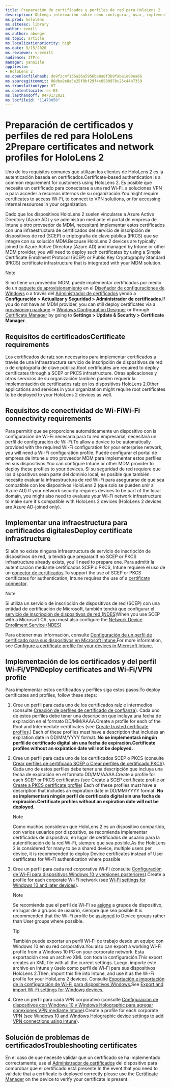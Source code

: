```yaml
---
title: Preparación de certificados y perfiles de red para HoloLens 2
description: Obtenga información sobre cómo configurar, usar, implementar y solucionar problemas de certificados de red en dispositivos mixtos de HoloLens 2.
ms.prod: hololens
ms.sitesec: library
author: evmill
ms.author: aboeger
ms.topic: article
ms.localizationpriority: high
ms.date: 9/15/2020
ms.reviewer: v-evmill
audience: ITPro
manager: yannisle
appliesto:
- HoloLens 2
ms.openlocfilehash: de9f2c4f136a26a5956ba8a8f3b9faba1e90ea66
ms.sourcegitcommit: 86dba9e8a5e25f0bf29f4c0580970c25c44b7359
ms.translationtype: HT
ms.contentlocale: es-ES
ms.lasthandoff: 04/01/2021
ms.locfileid: "11470058"
---
```

# <a name="prepare-certificates-and-network-profiles-for-hololens-2"></a><span data-ttu-id="bb3c8-103">Preparación de certificados y perfiles de red para HoloLens 2</span><span class="sxs-lookup"><span data-stu-id="bb3c8-103">Prepare certificates and network profiles for HoloLens 2</span></span>

<span data-ttu-id="bb3c8-104">Uno de los requisitos comunes que utilizan los clientes de HoloLens 2 es la autenticación basada en certificados.</span><span class="sxs-lookup"><span data-stu-id="bb3c8-104">Certificate-based authentication is a common requirement for customers using HoloLens 2.</span></span> <span data-ttu-id="bb3c8-105">Es posible que necesite un certificado para conectarse a una red Wi-Fi, a soluciones VPN o para acceder a recursos internos de su organización.</span><span class="sxs-lookup"><span data-stu-id="bb3c8-105">You might require certificates to access Wi-Fi, to connect to VPN solutions, or for accessing internal resources in your organization.</span></span>

<span data-ttu-id="bb3c8-106">Dado que los dispositivos HoloLens 2 suelen vincularse a Azure Active Directory (Azure AD) y se administran mediante el portal de empresa de Intune u otro proveedor de MDM, necesitará implementar estos certificados con una infraestructura de certificados del servicio de inscripción de dispositivos de red (SCEP) o criptografía de clave pública (PKCS) que se integre con su solución MDM.</span><span class="sxs-lookup"><span data-stu-id="bb3c8-106">Because HoloLens 2 devices are typically joined to Azure Active Directory (Azure AD) and managed by Intune or other MDM provider, you will need to deploy such certificates by using a Simple Certificate Enrollment Protocol (SCEP) or Public Key Cryptography Standard (PKCS) certificate infrastructure that is integrated with your MDM solution.</span></span> 

>[!NOTE]
> <span data-ttu-id="bb3c8-107">Si no tiene un proveedor MDM, puede implementar certificados por medio de un [paquete de aprovisionamiento](https://docs.microsoft.com/hololens/hololens-provisioning#steps-for-creating-provisioning-packages) en el [Diseñador de configuraciones de Windows](https://www.microsoft.com/p/windows-configuration-designer/9nblggh4tx22?rtc=1&activetab=pivot:regionofsystemrequirementstab) o a través del [Administrador de certificados](https://docs.microsoft.com/hololens/certificate-manager) yendo a **Configuración > Actualizar y Seguridad > Administrador de certificados**.</span><span class="sxs-lookup"><span data-stu-id="bb3c8-107">If you do not have an MDM provider, you can still deploy certificates via a [provisioning package](https://docs.microsoft.com/hololens/hololens-provisioning#steps-for-creating-provisioning-packages) in [Windows Configuration Designer](https://www.microsoft.com/p/windows-configuration-designer/9nblggh4tx22?rtc=1&activetab=pivot:regionofsystemrequirementstab) or through [Certificate Manager](https://docs.microsoft.com/hololens/certificate-manager) by going to **Settings > Update & Security > Certificate Manager**.</span></span>

## <a name="certificate-requirements"></a><span data-ttu-id="bb3c8-108">Requisitos de certificados</span><span class="sxs-lookup"><span data-stu-id="bb3c8-108">Certificate requirements</span></span>
<span data-ttu-id="bb3c8-109">Los certificados de raíz son necesarios para implementar certificados a través de una infraestructura servicio de inscripción de dispositivos de red o de criptografía de clave pública.</span><span class="sxs-lookup"><span data-stu-id="bb3c8-109">Root certificates are required to deploy certificates through a SCEP or PKCS infrastructure.</span></span> <span data-ttu-id="bb3c8-110">Otras aplicaciones y otros servicios de su organización también pueden requerir la implementación de certificados raíz en los dispositivos HoloLens 2.</span><span class="sxs-lookup"><span data-stu-id="bb3c8-110">Other applications and services in your organization might require root certificates to be deployed to your HoloLens 2 devices as well.</span></span> 

## <a name="wi-fi-connectivity-requirements"></a><span data-ttu-id="bb3c8-111">Requisitos de conectividad de Wi-Fi</span><span class="sxs-lookup"><span data-stu-id="bb3c8-111">Wi-Fi connectivity requirements</span></span>
<span data-ttu-id="bb3c8-112">Para permitir que se proporcione automáticamente un dispositivo con la configuración de Wi-Fi necesaria para tu red empresarial, necesitará un perfil de configuración de Wi-Fi.</span><span class="sxs-lookup"><span data-stu-id="bb3c8-112">To allow a device to be automatically provided with the required Wi-Fi configuration for your enterprise network, you will need a Wi-Fi configuration profile.</span></span> <span data-ttu-id="bb3c8-113">Puede configurar el portal de empresa de Intune u otro proveedor MDM para implementar estos perfiles en sus dispositivos.</span><span class="sxs-lookup"><span data-stu-id="bb3c8-113">You can configure Intune or other MDM provider to deploy these profiles to your devices.</span></span> <span data-ttu-id="bb3c8-114">Si su seguridad de red requiere que los dispositivos sean parte del dominio local, es posible que también necesite evaluar la infraestructura de red Wi-Fi para asegurarse de que sea compatible con los dispositivos HoloLens 2 (que solo se pueden unir a Azure AD).</span><span class="sxs-lookup"><span data-stu-id="bb3c8-114">If your network security requires devices to be part of the local domain, you might also need to evaluate your Wi-Fi network infrastructure to make sure it's compatible with HoloLens 2 devices (HoloLens 2 devices are Azure AD-joined only).</span></span>

## <a name="deploy-certificate-infrastructure"></a><span data-ttu-id="bb3c8-115">Implementar una infraestructura para certificados digitales</span><span class="sxs-lookup"><span data-stu-id="bb3c8-115">Deploy certificate infrastructure</span></span>
<span data-ttu-id="bb3c8-116">Si aún no existe ninguna infraestructura de servicio de inscripción de dispositivos de red, la tendrá que preparar.</span><span class="sxs-lookup"><span data-stu-id="bb3c8-116">If no SCEP or PKCS infrastructure already exists, you'll need to prepare one.</span></span> <span data-ttu-id="bb3c8-117">Para admitir la autenticación mediante certificados SCEP o PKCS, Intune requiere el uso de un [conector de certificados](https://docs.microsoft.com/mem/intune/protect/certificate-connectors).</span><span class="sxs-lookup"><span data-stu-id="bb3c8-117">To support the use of SCEP or PKCS certificates for authentication, Intune requires the use of a [certificate connector](https://docs.microsoft.com/mem/intune/protect/certificate-connectors).</span></span>

> [!NOTE]
> <span data-ttu-id="bb3c8-118">Si utiliza un servicio de inscripción de dispositivos de red (SCEP) con una entidad de certificación de Microsoft, también tendrá que configurar el [servicio de inscripción de dispositivos de red (NDES)](https://docs.microsoft.com/mem/intune/protect/certificates-scep-configure#set-up-ndes)</span><span class="sxs-lookup"><span data-stu-id="bb3c8-118">When you use SCEP with a Microsoft CA, you must also configure the [Network Device Enrollment Service (NDES)](https://docs.microsoft.com/mem/intune/protect/certificates-scep-configure#set-up-ndes)</span></span>

<span data-ttu-id="bb3c8-119">Para obtener más información, consulte [Configuración de un perfil de certificado para sus dispositivos en Microsoft Intune.](https://docs.microsoft.com/intune/certificates-configure)</span><span class="sxs-lookup"><span data-stu-id="bb3c8-119">For more information, see [Configure a certificate profile for your devices in Microsoft Intune.](https://docs.microsoft.com/intune/certificates-configure)</span></span>

## <a name="deploy-certificates-and-wi-fivpn-profile"></a><span data-ttu-id="bb3c8-120">Implementación de los certificados y del perfil Wi-Fi/VPN</span><span class="sxs-lookup"><span data-stu-id="bb3c8-120">Deploy certificates and Wi-Fi/VPN profile</span></span>
<span data-ttu-id="bb3c8-121">Para implementar estos certificados y perfiles siga estos pasos:</span><span class="sxs-lookup"><span data-stu-id="bb3c8-121">To deploy certificates and profiles, follow these steps:</span></span>
1.  <span data-ttu-id="bb3c8-122">Cree un perfil para cada uno de los certificados raíz e intermedios (consulte [Creación de perfiles de certificado de confianza](https://docs.microsoft.com/intune/protect/certificates-configure#create-trusted-certificate-profiles)). Cada uno de estos perfiles debe tener una descripción que incluya una fecha de expiración en el formato DD/MM/AAAA.</span><span class="sxs-lookup"><span data-stu-id="bb3c8-122">Create a profile for each of the Root and Intermediate certificates (see [Create trusted certificate profiles](https://docs.microsoft.com/intune/protect/certificates-configure#create-trusted-certificate-profiles).) Each of these profiles must have a description that includes an expiration date in DD/MM/YYYY format.</span></span> **<span data-ttu-id="bb3c8-123">No se implementará ningún perfil de certificado digital sin una fecha de expiración.</span><span class="sxs-lookup"><span data-stu-id="bb3c8-123">Certificate profiles without an expiration date will not be deployed.</span></span>**
1.  <span data-ttu-id="bb3c8-124">Cree un perfil para cada uno de los certificados SCEP o PKCS (consulte [Crear perfiles de certificado SCEP o Crear perfiles de certificado PKCS](https://docs.microsoft.com/intune/protect/certficates-pfx-configure#create-a-pkcs-certificate-profile)). Cada uno de estos perfiles debe tener una descripción que incluya una fecha de expiración en el formato DD/MM/AAAA.</span><span class="sxs-lookup"><span data-stu-id="bb3c8-124">Create a profile for each SCEP or PKCS certificates (see [Create a SCEP certificate profile or Create a PKCS certificate profile](https://docs.microsoft.com/intune/protect/certficates-pfx-configure#create-a-pkcs-certificate-profile)) Each of these profiles must have a description that includes an expiration date in DD/MM/YYYY format.</span></span> **<span data-ttu-id="bb3c8-125">No se implementará ningún perfil de certificado digital sin una fecha de expiración.</span><span class="sxs-lookup"><span data-stu-id="bb3c8-125">Certificate profiles without an expiration date will not be deployed.</span></span>**

    > [!NOTE]
    > <span data-ttu-id="bb3c8-126">Como muchos consideran que HoloLens 2 es un dispositivo compartido, con varios usuarios por dispositivo, se recomienda implementar certificados de dispositivo, en lugar de certificados de usuario para la autentificación de la red Wi-Fi, siempre que sea posible.</span><span class="sxs-lookup"><span data-stu-id="bb3c8-126">As the HoloLens 2 is considered for many to be a shared device, multiple users per device, it is recommended to deploy Device certificates instead of User certificates for Wi-Fi authentication where possible</span></span>

3.  <span data-ttu-id="bb3c8-127">Cree un perfil para cada red corporativa Wi-Fi (consulte [Configuración de Wi-Fi para dispositivos Windows 10 y versiones posteriores](https://docs.microsoft.com/intune/wi-fi-settings-windows)).</span><span class="sxs-lookup"><span data-stu-id="bb3c8-127">Create a profile for each corporate Wi-Fi network (see [Wi-Fi settings for Windows 10 and later devices](https://docs.microsoft.com/intune/wi-fi-settings-windows)).</span></span> 
    > [!NOTE]
    > <span data-ttu-id="bb3c8-128">Se recomienda que el perfil de Wi-Fi se [asigne](https://docs.microsoft.com/mem/intune/configuration/device-profile-assign) a grupos de dispositivo, en lugar de a grupos de usuario, siempre que sea posible.</span><span class="sxs-lookup"><span data-stu-id="bb3c8-128">It is recommended that the Wi-Fi profile be [assigned](https://docs.microsoft.com/mem/intune/configuration/device-profile-assign) to Device groups rather than User groups where possible.</span></span> 

    > [!TIP]
    > <span data-ttu-id="bb3c8-129">También puede exportar un perfil Wi-Fi de trabajo desde un equipo con Windows 10 en su red corporativa.</span><span class="sxs-lookup"><span data-stu-id="bb3c8-129">You also can export a working Wi-Fi profile from a Windows 10 PC on your corporate network.</span></span> <span data-ttu-id="bb3c8-130">Esta exportación crea un archivo XML con toda la configuración.</span><span class="sxs-lookup"><span data-stu-id="bb3c8-130">This export creates an XML file with all the current settings.</span></span> <span data-ttu-id="bb3c8-131">Luego, importe este archivo en Intune y úselo como perfil de Wi-Fi para sus dispositivos HoloLens 2.</span><span class="sxs-lookup"><span data-stu-id="bb3c8-131">Then, import this file into Intune, and use it as the Wi-Fi profile for your HoloLens 2 devices.</span></span> <span data-ttu-id="bb3c8-132">Consulte [Exportación e importación de la configuración de Wi-Fi para dispositivos Windows.](https://docs.microsoft.com/mem/intune/configuration/wi-fi-settings-import-windows-8-1)</span><span class="sxs-lookup"><span data-stu-id="bb3c8-132">See [Export and import Wi-Fi settings for Windows devices.](https://docs.microsoft.com/mem/intune/configuration/wi-fi-settings-import-windows-8-1)</span></span>

4.  <span data-ttu-id="bb3c8-133">Cree un perfil para cada VPN corporativo (consulte [Configuración de dispositivos con Windows 10 y Windows Holographic para agregar conexiones VPN mediante Intune](https://docs.microsoft.com/intune/vpn-settings-windows-10)).</span><span class="sxs-lookup"><span data-stu-id="bb3c8-133">Create a profile for each corporate VPN (see [Windows 10 and Windows Holographic device settings to add VPN connections using Intune](https://docs.microsoft.com/intune/vpn-settings-windows-10)).</span></span>

## <a name="troubleshooting-certificates"></a><span data-ttu-id="bb3c8-134">Solución de problemas de certificados</span><span class="sxs-lookup"><span data-stu-id="bb3c8-134">Troubleshooting certificates</span></span>

<span data-ttu-id="bb3c8-135">En el caso de que necesite validar que un certificado se ha implementado correctamente, use el [Administrador de certificados](certificate-manager.md) del dispositivo para comprobar que el certificado está presente.</span><span class="sxs-lookup"><span data-stu-id="bb3c8-135">In the event that you need to validate that a certificate is deployed correctly please use the [Certificate Manager](certificate-manager.md) on the device to verify your certificate is present.</span></span>  


